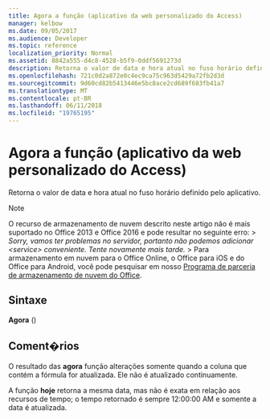 ```yaml
---
title: Agora a função (aplicativo da web personalizado do Access)
manager: kelbow
ms.date: 09/05/2017
ms.audience: Developer
ms.topic: reference
localization_priority: Normal
ms.assetid: 8842a555-d4c8-4528-b5f9-0ddf5691273d
description: Retorna o valor de data e hora atual no fuso horário definido pelo aplicativo.
ms.openlocfilehash: 721c0d2a872e0c4ec9ca75c963d5429a72fb2d3d
ms.sourcegitcommit: 9d60cd82b5413446e5bc8ace2cd689f683fb41a7
ms.translationtype: MT
ms.contentlocale: pt-BR
ms.lasthandoff: 06/11/2018
ms.locfileid: "19765195"
---
```

# <a name="now-function-access-custom-web-app"></a>Agora a função (aplicativo da web personalizado do Access)

Retorna o valor de data e hora atual no fuso horário definido pelo aplicativo.
  
> [!NOTE]
> O recurso de armazenamento de nuvem descrito neste artigo não é mais suportado no Office 2013 e Office 2016 e pode resultar no seguinte erro: > *Sorry, vamos ter problemas no servidor, portanto não podemos adicionar \<service\> conveniente. Tente novamente mais tarde.* > Para armazenamento em nuvem para o Office Online, o Office para iOS e do Office para Android, você pode pesquisar em nosso [Programa de parceria de armazenamento de nuvem do Office](https://dev.office.com/programs/officecloudstorage). 
  
## <a name="syntax"></a>Sintaxe

 **Agora** () 
  
## <a name="remarks"></a>Coment�rios

O resultado das **agora** função alterações somente quando a coluna que contém a fórmula for atualizada. Ele não é atualizado continuamente. 
  
A função **hoje** retorna a mesma data, mas não é exata em relação aos recursos de tempo; o tempo retornado é sempre 12:00:00 AM e somente a data é atualizada. 
  

